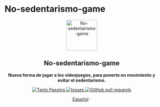 # No-sedentarismo-game


<p align="center">
 <img width="100px" src="https://github.com/cabustillo13/No-sedentarismo-game/blob/master/Recursos/Readme/videojuegos.svg" align="center" alt="No-sedentarismo-game" />
 <h2 align="center">No-sedentarismo-game</h2>
 <p align="center"><b>Nueva forma de jugar a los videojuegos, para ponerte en movimiento y evitar el sedentarismo.</b></p>

</p>
  <p align="center">
    <a href="https://github.com/cabustillo13/No-sedentarismo-game/actions/new">
      <img alt="Tests Passing" src="https://github.com/anuraghazra/github-readme-stats/workflows/Test/badge.svg" />
    </a>
        <a href="https://github.com/cabustillo13/No-sedentarismo-game/issues">
      <img alt="Issues" src="https://img.shields.io/github/issues/cabustillo13/No-sedentarismo-game?color=0088ff" />
    </a>
    <a href="https://github.com/cabustillo13/No-sedentarismo-game/pulls">
      <img alt="GitHub pull requests" src="https://img.shields.io/github/issues-pr/cabustillo13/No-sedentarismo-game?color=0088ff" />
    </a>
    <br />
    <p align="center">
    <a href="https://github.com/cabustillo13/No-sedentarismo-game/blob/master/README.md">Español</a>
    ·
  </p>
</p>


